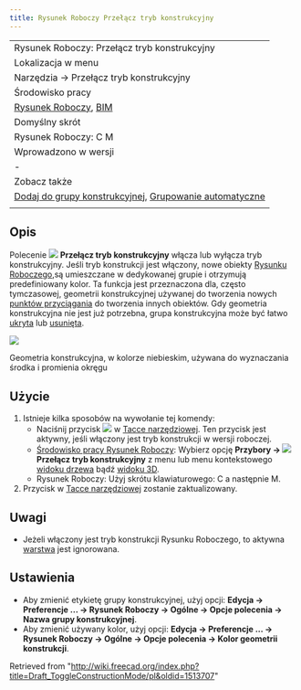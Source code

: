 ```yaml
---
title: Rysunek Roboczy Przełącz tryb konstrukcyjny
---
```

|  |
| --- |
| Rysunek Roboczy: Przełącz tryb konstrukcyjny |
| Lokalizacja w menu |
| Narzędzia → Przełącz tryb konstrukcyjny |
| Środowisko pracy |
| [Rysunek Roboczy](/Draft_Workbench/pl "Draft Workbench/pl"), [BIM](/BIM_Workbench/pl "BIM Workbench/pl") |
| Domyślny skrót |
| Rysunek Roboczy: C M |
| Wprowadzono w wersji |
| - |
| Zobacz także |
| [Dodaj do grupy konstrukcyjnej](/Draft_AddConstruction/pl "Draft AddConstruction/pl"), [Grupowanie automatyczne](/Draft_AutoGroup/pl "Draft AutoGroup/pl") |
|  |

## Opis

Polecenie ![](/images/Draft_ToggleConstructionMode.svg) **Przełącz tryb konstrukcyjny** włącza lub wyłącza tryb konstrukcyjny. Jeśli tryb konstrukcji jest włączony, nowe obiekty [Rysunku Roboczego](/Draft_Workbench/pl "Draft Workbench/pl"),są umieszczane w dedykowanej grupie i otrzymują predefiniowany kolor. Ta funkcja jest przeznaczona dla, często tymczasowej, geometrii konstrukcyjnej używanej do tworzenia nowych [punktów przyciągania](/Draft_Snap/pl "Draft Snap/pl") do tworzenia innych obiektów. Gdy geometria konstrukcyjna nie jest już potrzebna, grupa konstrukcyjna może być łatwo [ukryta](/Std_HideSelection/pl "Std HideSelection/pl") lub [usunięta](/Std_Delete/pl "Std Delete/pl").

![](/images/Draft_construction_mode_example.jpg)

Geometria konstrukcyjna, w kolorze niebieskim, używana do wyznaczania środka i promienia okręgu

## Użycie

1. Istnieje kilka sposobów na wywołanie tej komendy:
   * Naciśnij przycisk ![](/images/Draft_tray_button_construction.png) w [Tacce narzędziowej](/Draft_Tray/pl "Draft Tray/pl"). Ten przycisk jest aktywny, jeśli włączony jest tryb konstrukcji w wersji roboczej.
   * [Środowisko pracy Rysunek Roboczy](/Draft_Workbench/pl "Draft Workbench/pl"): Wybierz opcję **Przybory → ![](/images/Draft_ToggleConstructionMode.svg) Przełącz tryb konstrukcyjny** z menu lub menu kontekstowego [widoku drzewa](/Tree_view/pl "Tree view/pl") bądź [widoku 3D](/3D_view/pl "3D view/pl").
   * Rysunek Roboczy: Użyj skrótu klawiaturowego: C a następnie M.
2. Przycisk w [Tacce narzędziowej](/Draft_Tray/pl "Draft Tray/pl") zostanie zaktualizowany.

## Uwagi

* Jeżeli włączony jest tryb konstrukcji Rysunku Roboczego, to aktywna [warstwa](/Draft_Layer/pl "Draft Layer/pl") jest ignorowana.

## Ustawienia

* Aby zmienić etykietę grupy konstrukcyjnej, użyj opcji: **Edycja → Preferencje ... → Rysunek Roboczy → Ogólne → Opcje polecenia → Nazwa grupy konstrukcyjnej**.
* Aby zmienić używany kolor, użyj opcji: **Edycja → Preferencje ... → Rysunek Roboczy → Ogólne → Opcje polecenia → Kolor geometrii konstrukcji**.

Retrieved from "<http://wiki.freecad.org/index.php?title=Draft_ToggleConstructionMode/pl&oldid=1513707>"